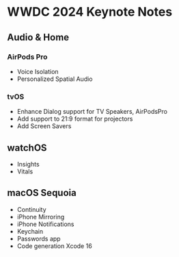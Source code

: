 # WWDC 2024 Keynote Notes

## Audio & Home
### AirPods Pro
- Voice Isolation
- Personalized Spatial Audio

### tvOS
- Enhance Dialog support for TV Speakers, AirPodsPro
- Add support to 21:9 format for projectors
- Add Screen Savers

## watchOS
- Insights
- Vitals


## macOS Sequoia
- Continuity 
- iPhone Mirroring
- iPhone Notifications
- Keychain
- Passwords app
- Code generation Xcode 16

